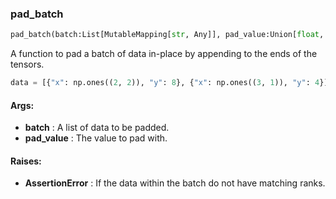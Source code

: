 

### pad_batch
```python
pad_batch(batch:List[MutableMapping[str, Any]], pad_value:Union[float, int]) -> None
```
A function to pad a batch of data in-place by appending to the ends of the tensors.


```python
data = [{"x": np.ones((2, 2)), "y": 8}, {"x": np.ones((3, 1)), "y": 4}]fe.util.pad_batch(data, pad_value=0)print(data)  # [{'x': [[1., 1.], [1., 1.],[0., 0.]], 'y': 8}, {'x': [[1., 0.], [1., 0.], [1., 0.]]), 'y': 4}]
```




#### Args:

* **batch** :  A list of data to be padded.
* **pad_value** :  The value to pad with.

#### Raises:

* **AssertionError** :  If the data within the batch do not have matching ranks.